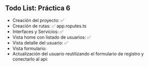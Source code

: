 



## Todo List: Práctica 6

* Creación del proyecto: ✅
* Creación de rutas: ✅ app.roputes.ts
* Interfaces y Servicios: ✅
* Vista home con listado de usuarios: ✅
* Vista detalle del usuario: ✅
* Vista formulario: 
* Actualización del usuario reutilizando el formulario de registro y conectarlo al api: 